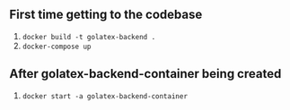 ## First time getting to the codebase

1. `docker build -t golatex-backend .`
2. `docker-compose up`

## After golatex-backend-container being created

1. `docker start -a golatex-backend-container`
